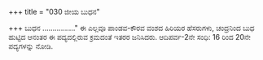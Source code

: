+++
title = "030 ಜೀಯ ಬುಧನ"

+++
ಬುಧನ ……………." ಈ ಎಲ್ಲವೂ ಪಾಂಡವ-ಕೌರವ ವಂಶದ ಹಿರಿಯರ ಹೆಸರುಗಳು, ಚಂದ್ರನಿಂದ ಬುಧ ಹುಟ್ಟಿದ ಆನಂತರ ಈ ಪದ್ಯದಲ್ಲಿರುವ ಕ್ರಮದಂತೆ ಇತರರ ಜನಿಸಿದರು. ಆದಿಪರ್ವ-2ನೇ ಸಂಧಿ: 16 ರಿಂದ 20ನೇ ಪದ್ಯಗಳನ್ನು ನೋಡಿ.